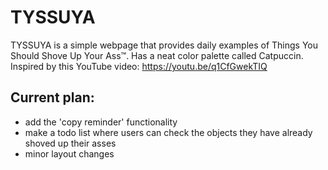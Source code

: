 # TYSSUYA
TYSSUYA is a simple webpage that provides daily examples of Things You Should Shove Up Your Ass™.
Has a neat color palette called Catpuccin.
Inspired by this YouTube video: https://youtu.be/q1CfGwekTIQ

 ## Current plan:
- add the 'copy reminder' functionality
- make a todo list where users can check the objects they have already shoved up their asses
- minor layout changes
